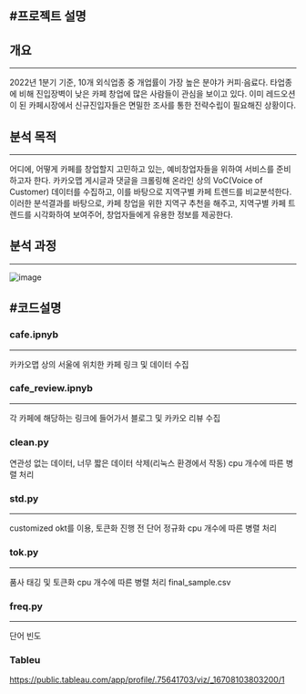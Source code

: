 #프로젝트 설명
-----
## 개요
----
2022년 1분기 기준, 10개 외식업종 중 개업률이 가장 높은 분야가 커피·음료다. 
타업종에 비해 진입장벽이 낮은 카페 창업에 많은 사람들이 관심을 보이고 있다. 
이미 레드오션이 된 카페시장에서 신규진입자들은 면밀한 조사를 통한 전략수립이 필요해진 상황이다. 
## 분석 목적
-----
어디에, 어떻게 카페를 창업할지 고민하고 있는, 예비창업자들을 위하여 서비스를 준비하고자 한다.
카카오맵 게시글과 댓글을 크롤링해 온라인 상의 VoC(Voice of Customer) 데이터를 수집하고,
이를 바탕으로 지역구별 카페 트렌드를 비교분석한다. 
이러한 분석결과를 바탕으로, 카페 창업을 위한 지역구 추천을 해주고, 
지역구별 카페 트렌드를 시각화하여 보여주어, 창업자들에게 유용한 정보를 제공한다. 
## 분석 과정
----
![image](https://user-images.githubusercontent.com/89527573/209966604-5970367f-df1b-4dff-9fe6-27bf10773f13.png)


#코드설명
-----
### cafe.ipnyb
-----
카카오맵 상의 서울에 위치한 카페 링크 및 데이터 수집
### cafe_review.ipnyb
-----
각 카페에 해당하는 링크에 들어가서 블로그 및 카카오 리뷰 수집
### clean.py
연관성 없는 데이터, 너무 짧은 데이터 삭제(리눅스 환경에서 작동)
cpu 개수에 따른 병렬 처리
### std.py
-----
customized okt를 이용, 토큰화 진행 전 단어 정규화
cpu 개수에 따른 병렬 처리
### tok.py 
-----
품사 태깅 및 토큰화
cpu 개수에 따른 병렬 처리
final_sample.csv 
### freq.py
-----
단어 빈도 

### Tableu
https://public.tableau.com/app/profile/.75641703/viz/_16708103803200/1
